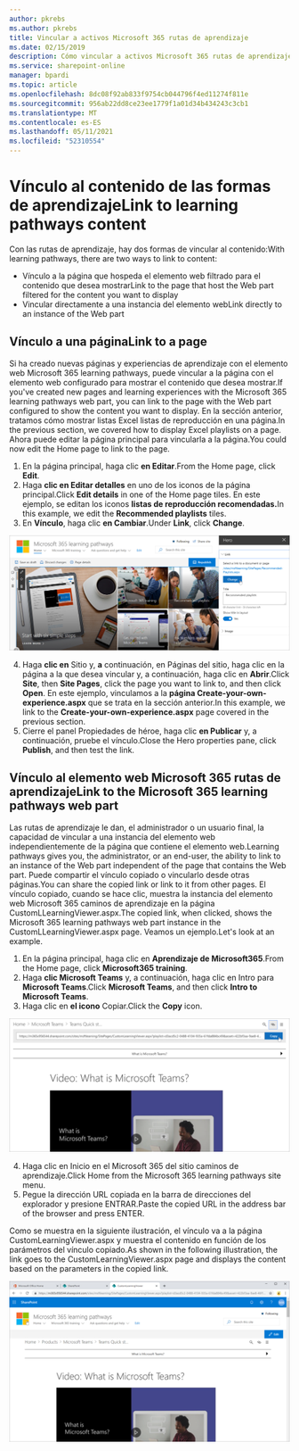 ```yaml
---
author: pkrebs
ms.author: pkrebs
title: Vincular a activos Microsoft 365 rutas de aprendizaje
ms.date: 02/15/2019
description: Cómo vincular a activos Microsoft 365 rutas de aprendizaje
ms.service: sharepoint-online
manager: bpardi
ms.topic: article
ms.openlocfilehash: 8dc08f92ab833f9754cb044796f4ed11274f811e
ms.sourcegitcommit: 956ab22dd8ce23ee1779f1a01d34b434243c3cb1
ms.translationtype: MT
ms.contentlocale: es-ES
ms.lasthandoff: 05/11/2021
ms.locfileid: "52310554"
---
```

# <a name="link-to-learning-pathways-content"></a><span data-ttu-id="dda3d-103">Vínculo al contenido de las formas de aprendizaje</span><span class="sxs-lookup"><span data-stu-id="dda3d-103">Link to learning pathways content</span></span>

<span data-ttu-id="dda3d-104">Con las rutas de aprendizaje, hay dos formas de vincular al contenido:</span><span class="sxs-lookup"><span data-stu-id="dda3d-104">With learning pathways, there are two ways to link to content:</span></span>

- <span data-ttu-id="dda3d-105">Vínculo a la página que hospeda el elemento web filtrado para el contenido que desea mostrar</span><span class="sxs-lookup"><span data-stu-id="dda3d-105">Link to the page that host the Web part filtered for the content you want to display</span></span> 
- <span data-ttu-id="dda3d-106">Vincular directamente a una instancia del elemento web</span><span class="sxs-lookup"><span data-stu-id="dda3d-106">Link directly to an instance of the Web part</span></span>

## <a name="link-to-a-page"></a><span data-ttu-id="dda3d-107">Vínculo a una página</span><span class="sxs-lookup"><span data-stu-id="dda3d-107">Link to a page</span></span>

<span data-ttu-id="dda3d-108">Si ha creado nuevas páginas y experiencias de aprendizaje con el elemento web Microsoft 365 learning pathways, puede vincular a la página con el elemento web configurado para mostrar el contenido que desea mostrar.</span><span class="sxs-lookup"><span data-stu-id="dda3d-108">If you've created new pages and learning experiences with the Microsoft 365 learning pathways web part, you can link to the page with the Web part configured to show the content you want to display.</span></span> <span data-ttu-id="dda3d-109">En la sección anterior, tratamos cómo mostrar listas Excel listas de reproducción en una página.</span><span class="sxs-lookup"><span data-stu-id="dda3d-109">In the previous section, we covered how to display Excel playlists on a page.</span></span> <span data-ttu-id="dda3d-110">Ahora puede editar la página principal para vincularla a la página.</span><span class="sxs-lookup"><span data-stu-id="dda3d-110">You could now edit the Home page to link to the page.</span></span> 

1. <span data-ttu-id="dda3d-111">En la página principal, haga clic **en Editar**.</span><span class="sxs-lookup"><span data-stu-id="dda3d-111">From the Home page, click **Edit**.</span></span>
2. <span data-ttu-id="dda3d-112">Haga **clic en Editar detalles** en uno de los iconos de la página principal.</span><span class="sxs-lookup"><span data-stu-id="dda3d-112">Click **Edit details** in one of the Home page tiles.</span></span> <span data-ttu-id="dda3d-113">En este ejemplo, se editan los iconos **listas de reproducción recomendadas.**</span><span class="sxs-lookup"><span data-stu-id="dda3d-113">In this example, we edit the **Recommended playlists** tiles.</span></span>
3. <span data-ttu-id="dda3d-114">En **Vínculo**, haga clic **en Cambiar**.</span><span class="sxs-lookup"><span data-stu-id="dda3d-114">Under **Link**, click **Change**.</span></span>

![Pantalla principal De caminos con el botón Cambiar en alto.](media/cg-linktopage.png)

4. <span data-ttu-id="dda3d-116">Haga **clic en** Sitio y, **a** continuación, en Páginas del sitio, haga clic en la página a la que desea vincular y, a continuación, haga clic en **Abrir**.</span><span class="sxs-lookup"><span data-stu-id="dda3d-116">Click **Site**, then **Site Pages**, click the page you want to link to, and then click **Open**.</span></span> <span data-ttu-id="dda3d-117">En este ejemplo, vinculamos a la **página Create-your-own-experience.aspx** que se trata en la sección anterior.</span><span class="sxs-lookup"><span data-stu-id="dda3d-117">In this example, we link to the **Create-your-own-experience.aspx** page covered in the previous section.</span></span>
5. <span data-ttu-id="dda3d-118">Cierre el panel Propiedades de héroe, haga clic **en Publicar** y, a continuación, pruebe el vínculo.</span><span class="sxs-lookup"><span data-stu-id="dda3d-118">Close the Hero properties pane, click **Publish**, and then test the link.</span></span> 

## <a name="link-to-the-microsoft-365-learning-pathways-web-part"></a><span data-ttu-id="dda3d-119">Vínculo al elemento web Microsoft 365 rutas de aprendizaje</span><span class="sxs-lookup"><span data-stu-id="dda3d-119">Link to the Microsoft 365 learning pathways web part</span></span>
<span data-ttu-id="dda3d-120">Las rutas de aprendizaje le dan, el administrador o un usuario final, la capacidad de vincular a una instancia del elemento web independientemente de la página que contiene el elemento web.</span><span class="sxs-lookup"><span data-stu-id="dda3d-120">Learning pathways gives you, the administrator, or an end-user, the ability to link to an instance of the Web part independent of the page that contains the Web part.</span></span> <span data-ttu-id="dda3d-121">Puede compartir el vínculo copiado o vincularlo desde otras páginas.</span><span class="sxs-lookup"><span data-stu-id="dda3d-121">You can share the copied link or link to it from other pages.</span></span> <span data-ttu-id="dda3d-122">El vínculo copiado, cuando se hace clic, muestra la instancia del elemento web Microsoft 365 caminos de aprendizaje en la página CustomLLearningViewer.aspx.</span><span class="sxs-lookup"><span data-stu-id="dda3d-122">The copied link, when clicked, shows the Microsoft 365 learning pathways web part instance in the CustomLLearningViewer.aspx page.</span></span> <span data-ttu-id="dda3d-123">Veamos un ejemplo.</span><span class="sxs-lookup"><span data-stu-id="dda3d-123">Let's look at an example.</span></span> 

1. <span data-ttu-id="dda3d-124">En la página principal, haga clic en **Aprendizaje de Microsoft365**.</span><span class="sxs-lookup"><span data-stu-id="dda3d-124">From the Home page, click **Microsoft365 training**.</span></span>
2. <span data-ttu-id="dda3d-125">Haga **clic Microsoft Teams** y, a continuación, haga clic en Intro para **Microsoft Teams**.</span><span class="sxs-lookup"><span data-stu-id="dda3d-125">Click **Microsoft Teams**, and then click **Intro to Microsoft Teams**.</span></span>
3. <span data-ttu-id="dda3d-126">Haga clic en **el icono** Copiar.</span><span class="sxs-lookup"><span data-stu-id="dda3d-126">Click the **Copy** icon.</span></span>

![Pantalla de ejemplo que muestra la dirección URL con el botón Copiar junto a ella resaltado.](media/cg-linktowebpart.png)

4. <span data-ttu-id="dda3d-128">Haga clic en Inicio en el Microsoft 365 del sitio caminos de aprendizaje.</span><span class="sxs-lookup"><span data-stu-id="dda3d-128">Click Home from the Microsoft 365 learning pathways site menu.</span></span>
5. <span data-ttu-id="dda3d-129">Pegue la dirección URL copiada en la barra de direcciones del explorador y presione ENTRAR.</span><span class="sxs-lookup"><span data-stu-id="dda3d-129">Paste the copied URL in the address bar of the browser and press ENTER.</span></span> 

<span data-ttu-id="dda3d-130">Como se muestra en la siguiente ilustración, el vínculo va a la página CustomLearningViewer.aspx y muestra el contenido en función de los parámetros del vínculo copiado.</span><span class="sxs-lookup"><span data-stu-id="dda3d-130">As shown in the following illustration, the link goes to the CustomLearningViewer.aspx page and displays the content based on the parameters in the copied link.</span></span> 

![Página de ejemplo mostrada.](media/cg-linktowebpartviewer.png)

